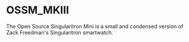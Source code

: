 # OSSM_MKIII
The Open Source Singularitron Mini is a small and condensed version of Zack Freedman's Singularitron smartwatch.
